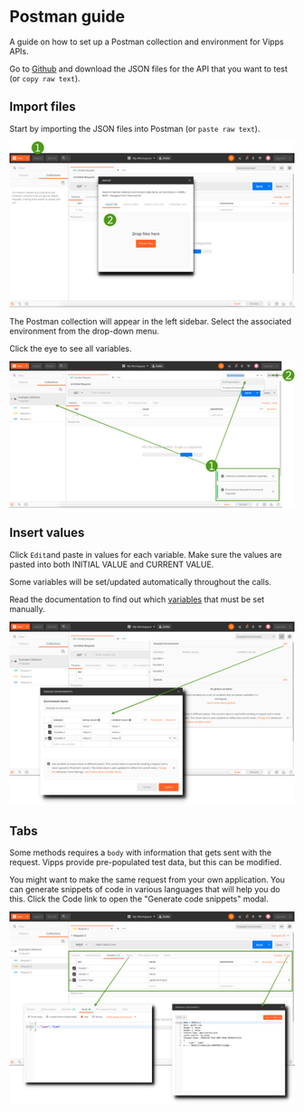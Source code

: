 # Postman guide

A guide on how to set up a Postman collection and environment for Vipps APIs.

Go to [Github](https://github.com/vippsas) and download the JSON files for the API that you want to test (or `copy raw text`).

## Import files

Start by importing the JSON files into Postman (or `paste raw text`).

![Vipps Developer Postman: Import](images/postman-import.png)

The Postman collection will appear in the left sidebar. 
Select the associated environment from the drop-down menu. 

Click the eye to see all variables. 

![Vipps Developer Postman: Imported](images/postman-imported.png)

## Insert values

Click `Edit`and paste in values for each variable.
Make sure the values are pasted into both INITIAL VALUE and CURRENT VALUE.

Some variables will be set/updated automatically throughout the calls.

Read the documentation to find out which [variables](https://github.com/vippsas/vipps-developers/blob/master/vipps-developer-portal-getting-started.md#step-3) that must be set manually.

![Vipps Developer Postman: Values](images/postman-values.png)

## Tabs

Some methods requires a `body` with information that gets sent with the request. Vipps provide pre-populated test data, but this can be modified. 

You might want to make the same request from your own application. You can generate snippets of code in various languages that will help you do this. Click the Code link to open the "Generate code snippets" modal. 

![Vipps Developer Postman: Tabs](images/postman-tabs.png)




